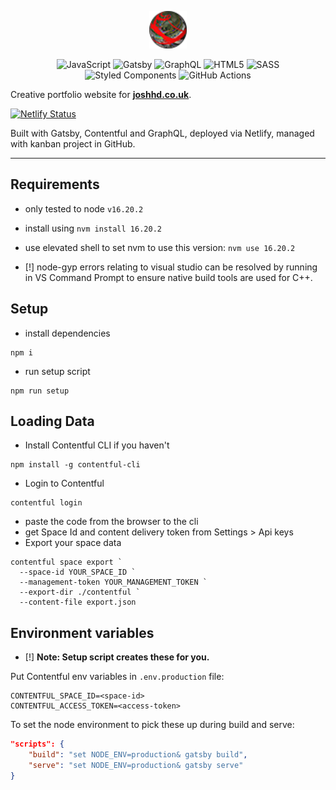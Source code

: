 <p align="center">
    <a href="https://joshhd.netlify.app">
        <img height="60" width="60" src="static/favicon.ico" alt="joshhd.co.uk" />
    </a>
</p>

<p align="center">
    <img alt="JavaScript"
        src="https://img.shields.io/badge/javascript-%23323330.svg?style=for-the-badge&logo=javascript&logoColor=%23F7DF1E" />
    <img alt="Gatsby"
        src="https://img.shields.io/badge/Gatsby-%23663399.svg?style=for-the-badge&logo=gatsby&logoColor=white" />
    <img alt="GraphQL"
        src="https://img.shields.io/badge/-GraphQL-E10098?style=for-the-badge&logo=graphql&logoColor=white" />
    <img alt="HTML5"
        src="https://img.shields.io/badge/html5-%23E34F26.svg?style=for-the-badge&logo=html5&logoColor=white" />
    <img alt="SASS" src="https://img.shields.io/badge/SASS-hotpink.svg?style=for-the-badge&logo=SASS&logoColor=white" />
    <img alt="Styled Components"
        src="https://img.shields.io/badge/styled--components-DB7093?style=for-the-badge&logo=styled-components&logoColor=white" />
    <img alt="GitHub Actions"
        src="https://img.shields.io/badge/githubactions-%232671E5.svg?style=for-the-badge&logo=githubactions&logoColor=white" />
</p>

Creative portfolio website for **[joshhd.co.uk][website]**.

[![Netlify Status](https://api.netlify.com/api/v1/badges/d2952c51-8025-4a5b-8022-e3b86aedcff2/deploy-status)](https://app.netlify.com/sites/joshhd/deploys)

Built with Gatsby, Contentful and GraphQL, deployed via Netlify, managed with
kanban project in GitHub.

[website]: https://joshhd.netlify.app

---

## Requirements

- only tested to node `v16.20.2`
- install using `nvm install 16.20.2`
- use elevated shell to set nvm to use this version: `nvm use 16.20.2`

- [!] node-gyp errors relating to visual studio can be resolved by running in VS
  Command Prompt to ensure native build tools are used for C++.

## Setup

- install dependencies

```shell
npm i
```

- run setup script

```shell
npm run setup
```

## Loading Data

- Install Contentful CLI if you haven't

```shell
npm install -g contentful-cli
```

- Login to Contentful

```shell
contentful login
```

- paste the code from the browser to the cli
- get Space Id and content delivery token from Settings > Api keys
- Export your space data

```shell
contentful space export `
  --space-id YOUR_SPACE_ID `
  --management-token YOUR_MANAGEMENT_TOKEN `
  --export-dir ./contentful `
  --content-file export.json
```

## Environment variables

- [!] **Note: Setup script creates these for you.**

Put Contentful env variables in `.env.production` file:

```shell
CONTENTFUL_SPACE_ID=<space-id>
CONTENTFUL_ACCESS_TOKEN=<access-token>
```

To set the node environment to pick these up during build and serve:

```json
"scripts": {
    "build": "set NODE_ENV=production& gatsby build",
    "serve": "set NODE_ENV=production& gatsby serve"
}
```
